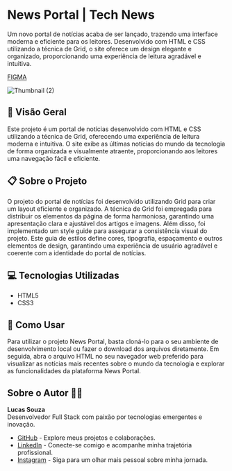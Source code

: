 # News Portal | Tech News

Um novo portal de notícias acaba de ser lançado, trazendo uma interface moderna e eficiente para os leitores. Desenvolvido com HTML e CSS utilizando a técnica de Grid, o site oferece um design elegante e organizado, proporcionando uma experiência de leitura agradável e intuitiva.

[FIGMA](https://www.figma.com/community/file/1362166020452569562/portal-de-noticias) 

![Thumbnail (2)](https://github.com/LucasSouza17/mba-fullstack-rocketseat/assets/62787018/931bf600-b298-45b5-9586-874d92c87c70)

## 🚀 Visão Geral

Este projeto é um portal de notícias desenvolvido com HTML e CSS utilizando a técnica de Grid, oferecendo uma experiência de leitura moderna e intuitiva. O site exibe as últimas notícias do mundo da tecnologia de forma organizada e visualmente atraente, proporcionando aos leitores uma navegação fácil e eficiente.

## 📋 Sobre o Projeto


O projeto do portal de notícias foi desenvolvido utilizando Grid para criar um layout eficiente e organizado. A técnica de Grid foi empregada para distribuir os elementos da página de forma harmoniosa, garantindo uma apresentação clara e ajustável dos artigos e imagens. Além disso, foi implementado um style guide para assegurar a consistência visual do projeto. Este guia de estilos define cores, tipografia, espaçamento e outros elementos de design, garantindo uma experiência de usuário agradável e coerente com a identidade do portal de notícias.

## 💻 Tecnologias Utilizadas

- HTML5
- CSS3

## 📝 Como Usar

Para utilizar o projeto News Portal, basta cloná-lo para o seu ambiente de desenvolvimento local ou fazer o download dos arquivos diretamente. Em seguida, abra o arquivo HTML no seu navegador web preferido para visualizar as notícias mais recentes sobre o mundo da tecnologia e explorar as funcionalidades da plataforma News Portal.

## Sobre o Autor 👨‍💻

**Lucas Souza**  
Desenvolvedor Full Stack com paixão por tecnologias emergentes e inovação.

- [GitHub](https://github.com/lucassouza17) - Explore meus projetos e colaborações.
- [LinkedIn](https://www.linkedin.com/in/lucassouza17/) - Conecte-se comigo e acompanhe minha trajetória profissional.
- [Instagram](https://www.instagram.com/lucasfsouza17/) - Siga para um olhar mais pessoal sobre minha jornada.
